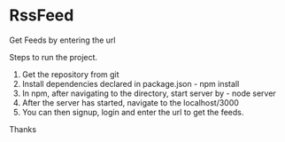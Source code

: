 # RssFeed
Get Feeds by entering the url

Steps to run the project.
1. Get the repository from git
2. Install dependencies declared in package.json -  npm install
3. In npm, after navigating to the directory, start server by  - node server
4. After the server has started, navigate to the localhost/3000 
5. You can then signup, login and enter the url to get the feeds.

Thanks
